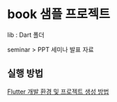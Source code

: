 # book 샘플 프로젝트

lib : Dart 폴더

seminar > PPT 세미나 발표 자료


## 실행 방법

[Flutter 개발 환경 및 프로젝트 생성 방법](https://deku.posstree.com/ko/flutter/start/)


